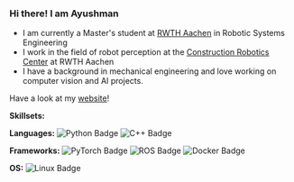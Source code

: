 ### Hi there! I am Ayushman
* I am currently a Master's student at [RWTH Aachen](https://www.rwth-aachen.de/go/id/a/?lidx=1) in Robotic Systems Engineering
* I work in the field of robot perception at the [Construction Robotics Center](https://construction-robotics.de/en/) at RWTH Aachen 
* I have a background in mechanical engineering and love working on computer vision and AI projects. 

Have a look at my [website](https://www.ayushmanchoudhuri.com/)!

**Skillsets:**

**Languages:** ![Python Badge](https://img.shields.io/badge/Python-3776AB?style=flat-square&logo=python&logoColor=white) ![C++ Badge](https://img.shields.io/badge/C++-00599C?style=flat-square&logo=c%2B%2B&logoColor=white)

**Frameworks:** ![PyTorch Badge](https://img.shields.io/badge/PyTorch-EE4C2C?style=flat-square&logo=pytorch&logoColor=white) ![ROS Badge](https://img.shields.io/badge/ROS-22314E?style=flat-square&logo=ros&logoColor=white) ![Docker Badge](https://img.shields.io/badge/Docker-2496ED?style=flat-square&logo=docker&logoColor=white)

**OS:** ![Linux Badge](https://img.shields.io/badge/Linux-FCC624?style=flat-square&logo=linux&logoColor=black)




